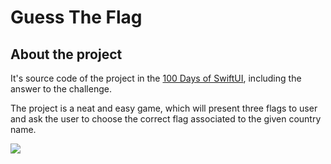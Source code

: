 #  Guess The Flag

## About the project

It's source code of the project in the [100 Days of SwiftUI](https://www.hackingwithswift.com/100/swiftui), including the answer to the challenge.

The project is a neat and easy game, which will present three flags to user and ask the user to choose the correct flag associated to the given country name.

![](./img/guess_the_flag.gif)

